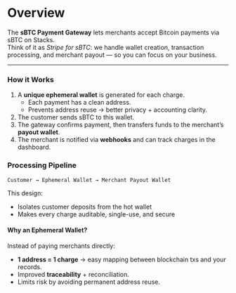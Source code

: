 # Overview

The **sBTC Payment Gateway** lets merchants accept Bitcoin payments via sBTC on Stacks.\
Think of it as _Stripe for sBTC_: we handle wallet creation, transaction processing, and merchant payout — so you can focus on your business.

---

### How it Works

1. A **unique ephemeral wallet** is generated for each charge.
   - Each payment has a clean address.
   - Prevents address reuse → better privacy + accounting clarity.
2. The customer sends sBTC to this wallet.
3. The gateway confirms payment, then transfers funds to the merchant’s **payout wallet**.
4. The merchant is notified via **webhooks** and can track charges in the dashboard.

### Processing Pipeline

```
Customer → Ephemeral Wallet → Merchant Payout Wallet
```

This design:

- Isolates customer deposits from the hot wallet
- Makes every charge auditable, single-use, and secure

#### Why an Ephemeral Wallet?

Instead of paying merchants directly:

- **1 address = 1 charge** → easy mapping between blockchain txs and your records.
- Improved **traceability** + reconciliation.
- Limits risk by avoiding permanent address reuse.
